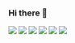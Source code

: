 ### Hi there 👋

<div>

  <img src="https://img.shields.io/badge/javascript-F7DF1E?style=for-the-badge&logo=Python&logoColor=white" >
  <img src="https://img.shields.io/badge/java-FF160B?style=for-the-badge&logo=Python&logoColor=white" >
  <img src="https://img.shields.io/badge/spring-6DB33F?style=for-the-badge&logo=Python&logoColor=white" >
  <img src="https://img.shields.io/badge/springBoot-6DB33F?style=for-the-badge&logo=Python&logoColor=white" >   
  <img src="https://img.shields.io/badge/vuejs-4FC08D?style=for-the-badge&logo=vuejs&logoColor=white" >
  <img src="https://img.shields.io/badge/react-4FC08D?style=for-the-badge&logo=vuejs&logoColor=white" > 

  
</div>
   
